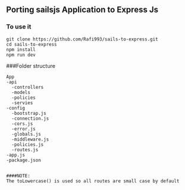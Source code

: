 ## Porting sailsjs Application to Express Js

### To use it

```
git clone https://github.com/Rafi993/sails-to-express.git 
cd sails-to-express
npm install
npm run dev 
```

###Folder structure
```
App 
-api
  -controllers
  -models
  -policies
  -servies
-config
  -bootstrap.js
  -connection.js
  -cors.js
  -error.js
  -globals.js
  -middleware.js
  -policies.js
  -routes.js  
-app.js
-package.json


####NOTE:
The toLowercase() is used so all routes are small case by default


